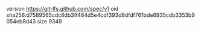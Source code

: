 version https://git-lfs.github.com/spec/v1
oid sha256:d7589565cdc8db3ff484d5e4cdf393d8dfdf761bde6935cdb3353b9054eb8d43
size 9349
